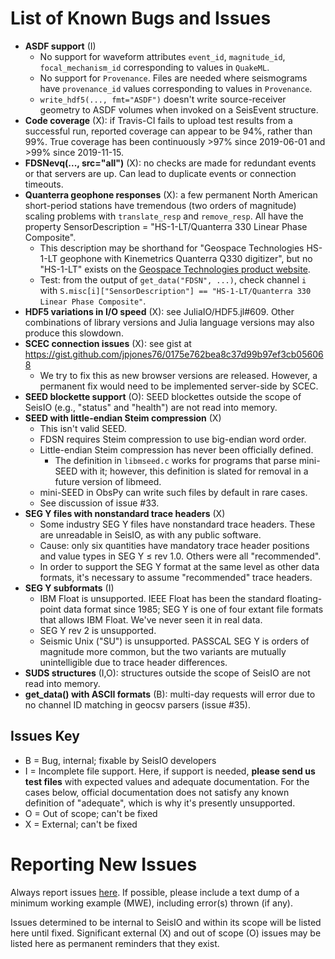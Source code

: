 # List of Known Bugs and Issues
* **ASDF support** (I)
  + No support for waveform attributes `event_id`, `magnitude_id`, `focal_mechanism_id` corresponding to values in `QuakeML`.
  + No support for `Provenance`. Files are needed where seismograms have `provenance_id` values corresponding to values in `Provenance`.
  + `write_hdf5(..., fmt="ASDF")` doesn't write source-receiver geometry to ASDF volumes when invoked on a SeisEvent structure.
* **Code coverage** (X): if Travis-CI fails to upload test results from a successful run, reported coverage can appear to be 94%, rather than 99%. True coverage has been continuously >97% since 2019-06-01 and >99% since 2019-11-15.
* **FDSNevq(..., src="all")** (X): no checks are made for redundant events or that servers are up. Can lead to duplicate events or connection timeouts.
* **Quanterra geophone responses** (X): a few permanent North American short-period stations have tremendous (two orders of magnitude) scaling problems with `translate_resp` and `remove_resp`. All have the property SensorDescription = "HS-1-LT/Quanterra 330 Linear Phase Composite".
  * This description may be shorthand for "Geospace Technologies HS-1-LT geophone with Kinemetrics Quanterra Q330 digitizer", but no "HS-1-LT" exists on the [Geospace Technologies product website](https://www.geospace.com/sensors/).
  * Test: from the output of `get_data("FDSN", ...)`, check channel ``i`` with ``S.misc[i]["SensorDescription"] == "HS-1-LT/Quanterra 330 Linear Phase Composite"``.
* **HDF5 variations in I/O speed** (X): see JuliaIO/HDF5.jl#609. Other combinations of library versions and Julia language versions may also produce this slowdown.  
* **SCEC connection issues** (X): see gist at https://gist.github.com/jpjones76/0175e762bea8c37d99b97ef3cb056068
  + We try to fix this as new browser versions are released. However, a permanent fix would need to be implemented server-side by SCEC.
* **SEED blockette support** (O): SEED blockettes outside the scope of SeisIO (e.g., "status" and "health") are not read into memory.
* **SEED with little-endian Steim compression** (X)
  + This isn't valid SEED.
  + FDSN requires Steim compression to use big-endian word order.
  + Little-endian Steim compression has never been officially defined.
    - The definition in `libmseed.c` works for programs that parse mini-SEED with it; however, this definition is slated for removal in a future version of libmeed.
  + mini-SEED in ObsPy can write such files by default in rare cases.
  + See discussion of issue #33.
* **SEG Y files with nonstandard trace headers** (X)
  + Some industry SEG Y files have nonstandard trace headers. These are unreadable in SeisIO, as with any public software.
  + Cause: only six quantities have mandatory trace header positions and value types in SEG Y ≤ rev 1.0. Others were all "recommended".
  + In order to support the SEG Y format at the same level as other data formats, it's necessary to assume "recommended" trace headers.
* **SEG Y subformats** (I)
  + IBM Float is unsupported. IEEE Float has been the standard floating-point data format since 1985; SEG Y is one of four extant file formats that allows IBM Float. We've never seen it in real data.
  + SEG Y rev 2 is unsupported.
  + Seismic Unix ("SU") is unsupported. PASSCAL SEG Y is orders of magnitude more common, but the two variants are mutually unintelligible due to trace header differences.
* **SUDS structures** (I,O): structures outside the scope of SeisIO are not read into memory.
* **get_data() with ASCII formats** (B): multi-day requests will error due to no channel ID matching in geocsv parsers (issue #35).

## Issues Key
* B = Bug, internal; fixable by SeisIO developers
* I = Incomplete file support. Here, if support is needed, **please send us test files** with expected values and adequate documentation. For the cases below, official documentation does not satisfy any known definition of "adequate", which is why it's presently unsupported.
* O = Out of scope; can't be fixed
* X = External; can't be fixed

# Reporting New Issues
Always report issues [here](https://github.com/jpjones76/SeisIO.jl/issues). If possible, please include a text dump of a minimum working example (MWE), including error(s) thrown (if any).

Issues determined to be internal to SeisIO and within its scope will be listed here until fixed. Significant external (X) and out of scope (O) issues may be listed here as permanent reminders that they exist.
